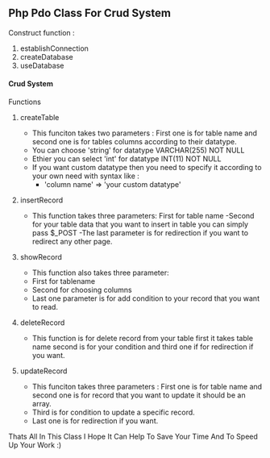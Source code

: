 <h2>Php Pdo Class For Crud System</h2>

Construct function :

1. establishConnection
2. createDatabase
3. useDatabase

#### Crud System

Functions

1. createTable
    - This funciton takes two parameters : First one is for table name and second one is for tables columns according to their datatype.
    - You can choose 'string' for datatype VARCHAR(255) NOT NULL
    - Ethier you can select 'int' for datatype INT(11) NOT NULL
    - If you want custom datatype then you need to specify it according to your own need with syntax like :
        - 'column name' => 'your custom datatype'
2. insertRecord
    - This function takes three parameters: First for table name
    -Second for your table data that you want to insert in table you can simply pass $_POST
    -The last parameter is for redirection if you want to redirect any other page.

3. showRecord
    - This function also takes three parameter:
    - First for tablename
    - Second for choosing columns
    - Last one parameter is for add condition to your record that you want to read.

4. deleteRecord
    - This function is for delete record from your table first it takes table name second is for your condition and third one if for redirection if you want.
5. updateRecord
    - This funciton takes three parameters : First one is for table name and second one is for record that you want to update it should be an array.
    - Third is for condition to update a specific record.
    - Last one is for redirection if you want.

Thats All In This Class I Hope It Can Help To Save Your Time And To Speed Up Your Work :)
